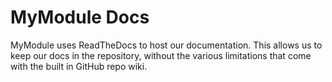 # MyModule Docs

MyModule uses ReadTheDocs to host our documentation.  This allows us to keep our docs in the repository, without the various limitations that come with the built in GitHub repo wiki.


